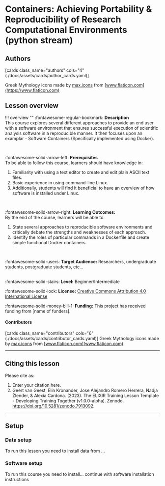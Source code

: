# Containers: Achieving Portability & Reproducibility of Research Computational Environments (python stream)

## Authors

[cards class_name="authors" cols="4"(./docs/assets/cards/author_cards.yaml)]

Greek Mythology icons made by [max.icons](https://www.flaticon.com/authors/maxicons) from [www.flaticon.com](https://www.flaticon.com)

## Lesson overview

!!! overview ""
    :fontawesome-regular-bookmark: **Description**  
   This course explores several different approaches to provide an end user with a software environment that ensures successful execution of scientific analysis software in a reproducible manner. It then focuses upon an examplar - Software Containers (Specifically implemented using Docker).
    
</br>

:fontawesome-solid-arrow-left: **Prerequisites**  
To be able to follow this course, learners should have knowledge in:  

1. Familiarity with using a text editor to create and edit plain ASCII text files.   
2. Basic experience in using command-line Linux.   
3. Additionally, students will find it beneficial to have an overview of how software is installed under Linux.   

</br>

:fontawesome-solid-arrow-right: **Learning Outcomes:**  
By the end of the course, learners will be able to:  

1. State several approaches to reproducible software environments and critically debate the strengths and weaknesses of each approach.    
2. Identify the roles of particular commands in a Dockerfile and create simple functional Docker containers.     

</br>

:fontawesome-solid-users: **Target Audience:** Researchers, undergraduate students, postgraduate students, etc...  
</br>

:fontawesome-solid-stairs: **Level:** Beginner/Intermediate  

:fontawesome-solid-lock: **License:** [Creative Commons Attribution 4.0 International License](https://creativecommons.org/licenses/by/4.0/)  

:fontawesome-solid-money-bill-1: **Funding:** This project has received funding from [name of funders].  

[comment]: # (Property in Bioschema: description)
[comment]: # (Property in Bioschema: coursePrequsites)
[comment]: # (Property in Bioschema: teaches)
[comment]: # (Property in Bioschema: audience)
[comment]: # (Property in Bioschema: educationalLevel)
[comment]: # (Property in Biochema: licence)
[comment]: # (This is an example for CONVERGE)

#### Contributors

[cards class_name="contributors" cols="6"(./docs/assets/cards/contributor_cards.yaml)]
Greek Mythology icons made by [max.icons](https://www.flaticon.com/authors/maxicons) from [www.flaticon.com](www.flaticon.com)

---
## Citing this lesson

Please cite as:

  1. Enter your citation here.
  2. Geert van Geest, Elin Kronander, Jose Alejandro Romero Herrera, Nadja Žlender, & Alexia Cardona. (2023). The ELIXIR Training Lesson Template - Developing Training Together (v1.0.0-alpha). Zenodo. https://doi.org/10.5281/zenodo.7913092. 

---
## Setup

### Data setup
To run this lesson you need to install data from …

### Software setup
To run this course you need to install… continue with software installation instructions


